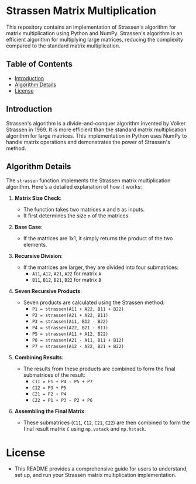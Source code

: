 # Strassen Matrix Multiplication

This repository contains an implementation of Strassen's algorithm for matrix multiplication using Python and NumPy. Strassen's algorithm is an efficient algorithm for multiplying large matrices, reducing the complexity compared to the standard matrix multiplication.

## Table of Contents

- [Introduction](#introduction)
- [Algorithm Details](#algorithm-details)
- [License](#license)

## Introduction

Strassen's algorithm is a divide-and-conquer algorithm invented by Volker Strassen in 1969. It is more efficient than the standard matrix multiplication algorithm for large matrices. This implementation in Python uses NumPy to handle matrix operations and demonstrates the power of Strassen's method.

## Algorithm Details

The `strassen` function implements the Strassen matrix multiplication algorithm. Here's a detailed explanation of how it works:

1. **Matrix Size Check**:
   - The function takes two matrices `A` and `B` as inputs.
   - It first determines the size `n` of the matrices.

2. **Base Case**:
   - If the matrices are 1x1, it simply returns the product of the two elements.

3. **Recursive Division**:
   - If the matrices are larger, they are divided into four submatrices:
     - `A11`, `A12`, `A21`, `A22` for matrix `A`
     - `B11`, `B12`, `B21`, `B22` for matrix `B`

4. **Seven Recursive Products**:
   - Seven products are calculated using the Strassen method:
     - `P1 = strassen(A11 + A22, B11 + B22)`
     - `P2 = strassen(A21 + A22, B11)`
     - `P3 = strassen(A11, B12 - B22)`
     - `P4 = strassen(A22, B21 - B11)`
     - `P5 = strassen(A11 + A12, B22)`
     - `P6 = strassen(A21 - A11, B11 + B12)`
     - `P7 = strassen(A12 - A22, B21 + B22)`

5. **Combining Results**:
   - The results from these products are combined to form the final submatrices of the result:
     - `C11 = P1 + P4 - P5 + P7`
     - `C12 = P3 + P5`
     - `C21 = P2 + P4`
     - `C22 = P1 + P3 - P2 + P6`

6. **Assembling the Final Matrix**:
   - These submatrices (`C11`, `C12`, `C21`, `C22`) are then combined to form the final result matrix `C` using `np.vstack` and `np.hstack`.

# License
   - This README provides a comprehensive guide for users to understand, set up, and run your Strassen matrix multiplication implementation.


